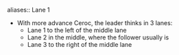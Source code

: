aliases:: Lane 1

- With more advance Ceroc, the leader thinks in 3 lanes:
	- Lane 1 to the left of the middle lane
	- Lane 2 in the middle, where the follower usually is
	- Lane 3 to the right of the middle lane